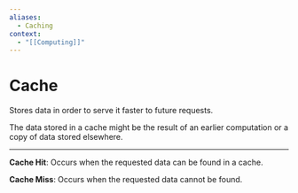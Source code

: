 ```yaml
---
aliases:
  - Caching
context:
  - "[[Computing]]"
---
```


# Cache

Stores data in order to serve it faster to future requests.

The data stored in a cache might be the result of an earlier computation or a copy of data stored elsewhere.

---

**Cache Hit**: Occurs when the requested data can be found in a cache.

**Cache Miss**: Occurs when the requested data cannot be found.

